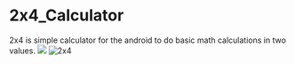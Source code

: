 # 2x4_Calculator
2x4 is simple calculator for the android to do basic math calculations in two values.
[![](https://skillicons.dev/icons?i=java,androidstudio,github,figma&theme=light)](https://skillicons.dev)
![2x4](https://user-images.githubusercontent.com/104470671/190621662-100fdc2a-2d1e-410a-9266-094ee4938444.png)
